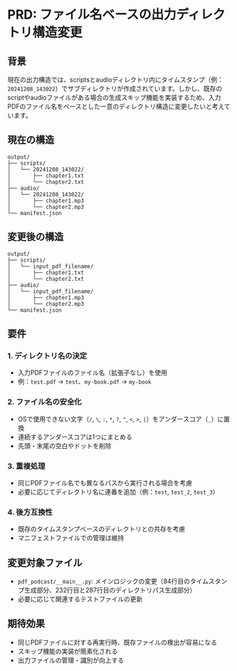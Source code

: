 # PRD: ファイル名ベースの出力ディレクトリ構造変更

## 背景
現在の出力構造では、scriptsとaudioディレクトリ内にタイムスタンプ（例：`20241208_143022`）でサブディレクトリが作成されています。しかし、既存のscriptやaudioファイルがある場合の生成スキップ機能を実装するため、入力PDFのファイル名をベースとした一意のディレクトリ構造に変更したいと考えています。

## 現在の構造
```
output/
├── scripts/
│   └── 20241208_143022/
│       ├── chapter1.txt
│       └── chapter2.txt
├── audio/
│   └── 20241208_143022/
│       ├── chapter1.mp3
│       └── chapter2.mp3
└── manifest.json
```

## 変更後の構造
```
output/
├── scripts/
│   └── input_pdf_filename/
│       ├── chapter1.txt
│       └── chapter2.txt
├── audio/
│   └── input_pdf_filename/
│       ├── chapter1.mp3
│       └── chapter2.mp3
└── manifest.json
```

## 要件

### 1. ディレクトリ名の決定
- 入力PDFファイルのファイル名（拡張子なし）を使用
- 例：`test.pdf` → `test`、`my-book.pdf` → `my-book`

### 2. ファイル名の安全化
- OSで使用できない文字（`/`, `\`, `:`, `*`, `?`, `"`, `<`, `>`, `|`）をアンダースコア（`_`）に置換
- 連続するアンダースコアは1つにまとめる
- 先頭・末尾の空白やドットを削除

### 3. 重複処理
- 同じPDFファイル名でも異なるパスから実行される場合を考慮
- 必要に応じてディレクトリ名に連番を追加（例：`test`, `test_2`, `test_3`）

### 4. 後方互換性
- 既存のタイムスタンプベースのディレクトリとの共存を考慮
- マニフェストファイルでの管理は維持

## 変更対象ファイル
- `pdf_podcast/__main__.py`: メインロジックの変更（84行目のタイムスタンプ生成部分、232行目と287行目のディレクトリパス生成部分）
- 必要に応じて関連するテストファイルの更新

## 期待効果
- 同じPDFファイルに対する再実行時、既存ファイルの検出が容易になる
- スキップ機能の実装が簡素化される
- 出力ファイルの管理・識別が向上する